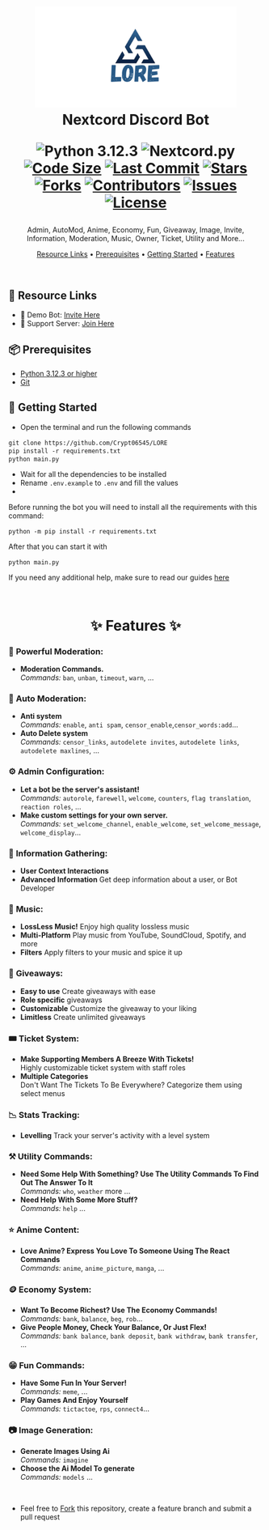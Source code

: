 <h1 align="center">
  <br>
  <a href="https://github.com/Crypt06545"><img src="images/logo.png" height="200" alt="Nextcord Discord Bot"></a>
  <br>
  Nextcord Discord Bot
<p align="center">
  <img src="https://img.shields.io/badge/Python-3.12.3-blue.svg?style=social" alt="Python 3.12.3">
  <img src="https://img.shields.io/badge/nextcord.py-3.0-blue.svg" alt="Nextcord.py">
  <a href="https://github.com/Crypt06545/LORA"><img src="https://img.shields.io/github/languages/code-size/Crypt06545/LORA" alt="Code Size"></a>
  <a href="https://github.com/Crypt06545/LORA/commits/main"><img src="https://img.shields.io/github/last-commit/Crypt06545/LORA" alt="Last Commit"></a>
  <a href="https://github.com/Crypt06545/LORA/stargazers"><img src="https://img.shields.io/github/stars/Crypt06545/LORA" alt="Stars"></a>
  <a href="https://github.com/Crypt06545/LORA/network/members"><img src="https://img.shields.io/github/forks/Crypt06545/LORA" alt="Forks"></a>
  <a href="https://github.com/Crypt06545/LORA/contributors"><img src="https://img.shields.io/github/contributors/Crypt06545/LORA" alt="Contributors"></a>
  <a href="https://github.com/Crypt06545/LORA/issues"><img src="https://img.shields.io/github/issues/Crypt06545/LORA" alt="Issues"></a>
  <a href="https://github.com/Crypt06545/LORA/blob/main/LICENSE"><img src="https://img.shields.io/github/license/Crypt06545/LORA" alt="License"></a>
  <br>
</h1>


<p align="center">Admin, AutoMod, Anime, Economy, Fun, Giveaway, Image, Invite, Information, Moderation, Music, Owner, Ticket, Utility and More...</p>



<p align="center">
  <a href="#-resource-links">Resource Links</a>
  •
  <a href="#-prerequisites">Prerequisites</a>
  •
  <a href="#-getting-started">Getting Started</a>
  •
  <a href="#-features">Features</a>
</p>

<br>

## 🔗 Resource Links

- 🤖 Demo Bot: [Invite Here](https://discord.com/oauth2/authorize?client_id=861432283084750871)
- 🤝 Support Server: [Join Here](https://discord.gg/SN5y43pxSP)

## 📦 Prerequisites

- [Python 3.12.3 or higher](https://www.python.org/downloads/)
- [Git](https://git-scm.com/)

## 🚀 Getting Started

- Open the terminal and run the following commands

```
git clone https://github.com/Crypt06545/LORE
pip install -r requirements.txt
python main.py
```

- Wait for all the dependencies to be installed
- Rename `.env.example` to `.env` and fill the values
- 
Before running the bot you will need to install all the requirements with this command:

```
python -m pip install -r requirements.txt
```

After that you can start it with

```
python main.py
```

If you need any additional help, make sure to read our guides [here](docs/additional/installation.md)

<br>

<h1 align="center"> ✨ Features ✨ </h1>

<!--### 📡 **Advanced Dashboard**-->

<!--- Manage your servers and make your server-specific settings!-->
<!--- Make custom adjustments easy!-->

### 🛑 **Powerful Moderation:**

- **Moderation Commands.** <br /> _Commands:_ `ban`, `unban`, `timeout`, `warn`, ...

### 🤖 **Auto Moderation:**

- **Anti system** <br /> _Commands:_ `enable`, `anti spam`, `censor_enable`,`censor_words:add`...
- **Auto Delete system** <br /> _Commands:_ `censor_links`, `autodelete invites`, `autodelete links`, `autodelete maxlines`, ...

### ⚙️ **Admin Configuration:**

- **Let a bot be the server's assistant!** <br /> _Commands:_ `autorole`, `farewell`, `welcome`, `counters`, `flag translation`, `reaction roles`, ...
- **Make custom settings for your own server.** <br /> _Commands:_ `set_welcome_channel`, `enable_welcome`, `set_welcome_message`, `welcome_display`...

### 💁 **Information Gathering:**

- **User Context Interactions**
- **Advanced Information** Get deep information about a user, or Bot Developer

### 🎵 **Music:**

- **LossLess Music!** Enjoy high quality lossless music
- **Multi-Platform** Play music from YouTube, SoundCloud, Spotify, and more
- **Filters** Apply filters to your music and spice it up

### 🎉 **Giveaways:**

- **Easy to use** Create giveaways with ease
- **Role specific** giveaways
- **Customizable** Customize the giveaway to your liking
- **Limitless** Create unlimited giveaways


### 🎟 **Ticket System:**

- **Make Supporting Members A Breeze With Tickets!** <br/> Highly customizable ticket system with staff roles
- **Multiple Categories** <br/> Don't Want The Tickets To Be Everywhere? Categorize them using select menus

### 📉 **Stats Tracking:**

- **Levelling** Track your server's activity with a level system


### ⚒️ **Utility Commands:**

- **Need Some Help With Something? Use The Utility Commands To Find Out The Answer To It** <br /> _Commands:_ `who`, `weather` more ...
- **Need Help With Some More Stuff?** <br /> _Commands:_ `help` ...

### ⭐ **Anime Content:**

- **Love Anime? Express You Love To Someone Using The React Commands** <br /> _Commands:_ `anime`, `anime_picture`, `manga`, ...

### 🪙 **Economy System:**

- **Want To Become Richest? Use The Economy Commands!** <br /> _Commands:_ `bank`, `balance`, `beg`, `rob`...
- **Give People Money, Check Your Balance, Or Just Flex!** <br /> _Commands:_ `bank balance`, `bank deposit`, `bank withdraw`, `bank transfer`, ...

### 😁 **Fun Commands:**

- **Have Some Fun In Your Server!** <br /> _Commands:_ `meme`, ...
- **Play Games And Enjoy Yourself** <br /> _Commands:_ `tictactoe`, `rps`, `connect4`...


### 📷 **Image Generation:**

- **Generate Images Using Ai** <br /> _Commands:_ `imagine`
- **Choose the Ai Model To generate** <br /> _Commands:_ `models` ...

<br>


- Feel free to [Fork](https://github.com/) this repository, create a feature branch and submit a pull request